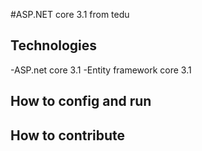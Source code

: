 ﻿#ASP.NET core 3.1 from tedu
## Technologies
-ASP.net core 3.1 
-Entity framework core 3.1
## How to config and run
## How to contribute